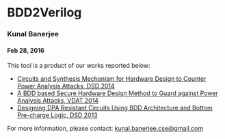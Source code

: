 # BDD2Verilog
### Kunal Banerjee
#### Feb 28, 2016

This tool is a product of our works reported below:
* [Circuits and Synthesis Mechanism for Hardware Design to Counter Power Analysis Attacks, DSD 2014](http://ieeexplore.ieee.org/document/6927286/)
* [A BDD based Secure Hardware Design Method to Guard against Power Analysis Attacks, VDAT 2014](http://ieeexplore.ieee.org/document/6881088/)
* [Designing DPA Resistant Circuits Using BDD Architecture and Bottom Pre-charge Logic, DSD 2013](http://ieeexplore.ieee.org/document/6628337/)


For more information, please contact:
kunal.banerjee.cse@gmail.com
